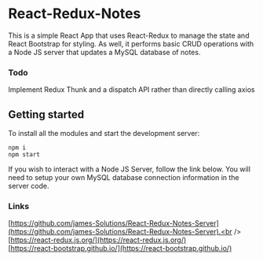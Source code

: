 # React-Redux-Notes

This is a simple React App that uses React-Redux to manage the state and React Bootstrap for styling. As well, it performs basic CRUD operations with a Node JS server that updates a MySQL database of notes. <br />

### Todo
Implement Redux Thunk and a dispatch API rather than directly calling axios

## Getting started

To install all the modules and start the development server: <br />
```
npm i
npm start
```
If you wish to interact with a Node JS Server, follow the link below. You will need to setup your own MySQL database connection information in the server code.

### Links
[https://github.com/james-Solutions/React-Redux-Notes-Server](https://github.com/james-Solutions/React-Redux-Notes-Server).<br />
[https://react-redux.js.org/](https://react-redux.js.org/)<br />
[https://react-bootstrap.github.io/](https://react-bootstrap.github.io/)<br />
